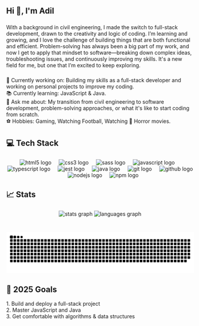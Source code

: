 <h2 align="left">Hi 👋, I'm Adil</h2>

###

<p align="left">With a background in civil engineering, I made the switch to full-stack development, drawn to the creativity and logic of coding. I’m learning and growing, and I love the challenge of building things that are both functional and efficient. Problem-solving has always been a big part of my work, and now I get to apply that mindset to software—breaking down complex ideas, troubleshooting issues, and continuously improving my skills. It's a new field for me, but one that I’m excited to keep exploring.</p>

###

<p align="left">🚀 Currently working on: Building my skills as a full-stack developer and working on personal projects to improve my coding.
  <br>📚 Currently learning: JavaScript & Java.
  <br>💬 Ask me about: My transition from civil engineering to software development, problem-solving approaches, or what it's like to start coding from scratch.
  <br>⚽ Hobbies: Gaming, Watching Football, Watching 👻 Horror movies.
</p>

###

<h2 align="left">💻 Tech Stack</h2>

###

<div align="center">
  <img src="https://cdn.jsdelivr.net/gh/devicons/devicon/icons/html5/html5-original.svg" height="30" alt="html5 logo"  />
  <img width="12" />
  <img src="https://cdn.jsdelivr.net/gh/devicons/devicon/icons/css3/css3-original.svg" height="30" alt="css3 logo"  />
  <img width="12" />
  <img src="https://cdn.jsdelivr.net/gh/devicons/devicon/icons/sass/sass-original.svg" height="30" alt="sass logo"  />
  <img width="12" />
  <img src="https://cdn.jsdelivr.net/gh/devicons/devicon/icons/javascript/javascript-original.svg" height="30" alt="javascript logo"  />
  <img width="12" />
  <img src="https://cdn.jsdelivr.net/gh/devicons/devicon/icons/typescript/typescript-original.svg" height="30" alt="typescript logo"  />
  <img width="12" />
  <img src="https://cdn.jsdelivr.net/gh/devicons/devicon/icons/jest/jest-plain.svg" height="30" alt="jest logo"  />
  <img width="12" />
  <img src="https://cdn.jsdelivr.net/gh/devicons/devicon/icons/java/java-original.svg" height="30" alt="java logo"  />
  <img width="12" />
  <img src="https://cdn.jsdelivr.net/gh/devicons/devicon/icons/git/git-original.svg" height="30" alt="git logo"  />
  <img width="12" />
  <img src="https://cdn.jsdelivr.net/gh/devicons/devicon/icons/github/github-original.svg" height="30" alt="github logo"  />
  <img width="12" />
  <img src="https://cdn.jsdelivr.net/gh/devicons/devicon/icons/nodejs/nodejs-original.svg" height="30" alt="nodejs logo"  />
  <img width="12" />
  <img src="https://cdn.jsdelivr.net/gh/devicons/devicon/icons/npm/npm-original-wordmark.svg" height="30" alt="npm logo"  />
</div>

###

<h2 align="left">📈 Stats</h2>

###

<div align="center">
  <img src="https://github-readme-stats.vercel.app/api?username=AdilAhmed11&hide_title=false&hide_rank=false&show_icons=true&include_all_commits=true&count_private=true&disable_animations=false&theme=dracula&locale=en&hide_border=false" height="150" alt="stats graph"  />
  <img src="https://github-readme-stats.vercel.app/api/top-langs?username=AdilAhmed11&locale=en&hide_title=false&layout=compact&card_width=320&langs_count=5&theme=dracula&hide_border=false" height="150" alt="languages graph"  />
</div>

###

<br clear="both">

<img src="https://raw.githubusercontent.com/AdilAhmed11/AdilAhmed11/output/snake.svg" alt="Snake animation" />

###

<h2 align="left">🎯 2025 Goals</h2>
<p align="left"> 1. Build and deploy a full-stack project
  <br>2. Master JavaScript and Java
  <br>3. Get comfortable with algorithms & data structures
</p>

###
